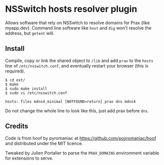 # NSSwitch hosts resolver plugin

Allows software that rely on NSSwitch to resolve domains for Prax (like
myapp.dev). Command line software like `host` and `dig` won't resolve the
address, but `getent` will.

## Install

Compile, copy or link the shared object to `/lib` and add `prax` to the `hosts`
line of `/etc/nsswitch.conf`, and eventually restart your browser (this is
required).

    $ cd ext/
    $ make
    $ sudo make install
    $ sudo vi /etc/nsswitch.conf

    hosts: files mdns4_minimal [NOTFOUND=return] prax dns mdns4

Do not change the whole line to look like this, just add prax before `dns`.

## Credits

Code is from hoof by pyromaniac at https://github.com/poyromaniac/hoof and
distributed under the MIT licence.

Tweaked by Julien Portalier to parse the `PRAX_DOMAINS` environment variable
for extensions to serve.
